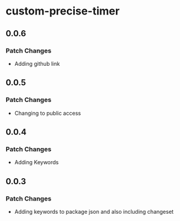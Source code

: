 # custom-precise-timer

## 0.0.6

### Patch Changes

- Adding github link

## 0.0.5

### Patch Changes

- Changing to public access

## 0.0.4

### Patch Changes

- Adding Keywords

## 0.0.3

### Patch Changes

- Adding keywords to package json and also including changeset
